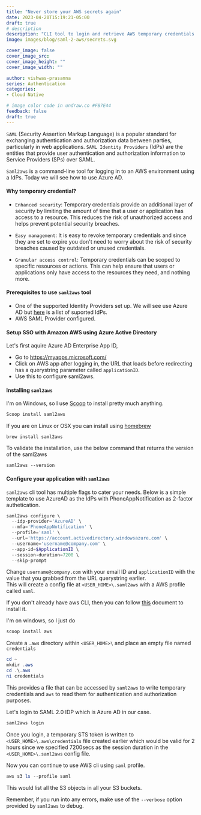 ```yaml
---
title: "Never store your AWS secrets again"
date: 2023-04-20T15:19:21-05:00
draft: true
# description
description: "CLI tool to login and retrieve AWS temporary credentials using Azure AD."
image: images/blog/saml-2-aws/secrets.svg

cover_image: false
cover_image_src: 
cover_image_height: ""
cover_image_width: ""

author: vishwas-prasanna
series: Authentication 
categories:
- Cloud Native

# image color code in undraw.co #FB7E44 
feedback: false
draft: true
---
```

`SAML` (Security Assertion Markup Language) is a popular standard for exchanging authentication and authorization data between parties, particularly in web applications. `SAML Identity Providers` (IdPs) are the entities that provide user authentication and authorization information to Service Providers (SPs) over SAML.  

`Saml2aws` is a command-line tool for logging in to an AWS environment using a IdPs. Today we will see how to use Azure AD.  

#### Why temporary credential?
- `Enhanced security`: Temporary credentials provide an additional layer of security by limiting the amount of time that a user or application has access to a resource. This reduces the risk of unauthorized access and helps prevent potential security breaches.

- `Easy management`: It is easy to revoke temporary credentials and since they are set to expire you don't need to worry about the risk of security breaches caused by outdated or unused credentials. 

- `Granular access control`: Temporary credentials can be scoped to specific resources or actions. This can help ensure that users or applications only have access to the resources they need, and nothing more.

#### Prerequisites to use `saml2aws` tool
- One of the supported Identity Providers set up. We will see use Azure AD but [here](https://github.com/Versent/saml2aws#requirements) is a list of suported IdPs.
- AWS SAML Provider configured.

#### Setup SSO with Amazon AWS using Azure Active Directory
Let's first aquire Azure AD Enterprise App ID,  
- Go to https://myapps.microsoft.com/ 
- Click on AWS app after logging in, the URL that loads before redirecting has a querystring parameter called `applicationID`.
- Use this to configure saml2aws.

#### Installing `saml2aws`
I'm on Windows, so I use [Scoop](https://github.com/ScoopInstaller/Install#scoop-uninstaller) to install pretty much anything.
```powershell
Scoop install saml2aws
```
If you are on Linux or OSX you can install using [homebrew](https://docs.brew.sh/Installation)
```Shell
brew install saml2aws
```
To validate the installation, use the below command that returns the version of the saml2aws
```Shell
saml2aws --version
```
#### Configure your application with `saml2aws`
`saml2aws` cli tool has multiple flags to cater your needs. Below is a simple template to use AzureAD as the IdPs with PhoneAppNotification as 2-factor authetication. 
```Powershell
saml2aws configure \
  --idp-provider='AzureAD' \
  --mfa='PhoneAppNotification' \
  --profile='saml' \
  --url='https://account.activedirectory.windowsazure.com' \
  --username='username@company.com' \   
  --app-id=$ApplicationID \
  --session-duration=7200 \
  --skip-prompt
```
Change `username@company.com` with your email ID and `applicationID` with the value that you grabbed from the URL querystring earlier.  
This will create a config file at `<USER_HOME>\.saml2aws` with a AWS profile called `saml`.

If you don't already have aws CLI, then you can follow [this](https://docs.aws.amazon.com/cli/latest/userguide/getting-started-install.html) document to install it.  

I'm on windows, so I just do  
```Powershell 
scoop install aws
```
Create a `.aws` directory within `<USER_HOME>\` and place an empty file named `credentials` 
```Powershell
cd ~
mkdir .aws
cd .\.aws
ni credentials
```
This provides a file that can be accessed by `saml2aws` to write temporary credentials and `aws` to read them for authentication and authorization purposes.

Let's login to SAML 2.0 IDP which is Azure AD in our case.
```Powershell
saml2aws login
```
Once you login, a temporary STS token is written to `<USER_HOME>\.aws\credentials` file created earlier which would be valid for 2 hours since we specified 7200secs as the session duration in the `<USER_HOME>\.saml2aws` config file.

Now you can continue to use AWS cli using `saml` profile.
```Powershell
aws s3 ls --profile saml
```
This would list all the S3 objects in all your S3 buckets.

Remember, if you run into any errors, make use of the `--verbose` option provided by `saml2aws` to debug.